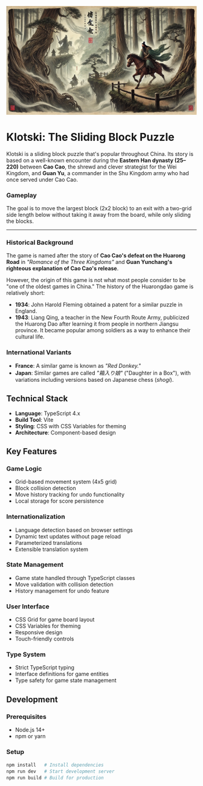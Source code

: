 ![Caocao](assets/CaocaoFailed.webp)

# Klotski: The Sliding Block Puzzle  


Klotski is a sliding block puzzle that's popular throughout China. Its story is based on a well-known encounter during the **Eastern Han dynasty (25–220)** between **Cao Cao**, the shrewd and clever strategist for the Wei Kingdom, and **Guan Yu**, a commander in the Shu Kingdom army who had once served under Cao Cao.  

### **Gameplay**  
The goal is to move the largest block (2x2 block) to an exit with a two-grid side length below without taking it away from the board, while only sliding the blocks.

---

### **Historical Background**  
The game is named after the story of **Cao Cao's defeat on the Huarong Road** in *"Romance of the Three Kingdoms"* and **Guan Yunchang's righteous explanation of Cao Cao's release**.  

However, the origin of this game is not what most people consider to be "one of the oldest games in China." The history of the Huarongdao game is relatively short:  

- **1934**: John Harold Fleming obtained a patent for a similar puzzle in England.  
- **1943**: Liang Qing, a teacher in the New Fourth Route Army, publicized the Huarong Dao after learning it from people in northern Jiangsu province. It became popular among soldiers as a way to enhance their cultural life.  

### **International Variants**  
- **France**: A similar game is known as *"Red Donkey."*  
- **Japan**: Similar games are called *"箱入り娘"* ("Daughter in a Box"), with variations including versions based on Japanese chess (*shogi*).  


## Technical Stack

- **Language**: TypeScript 4.x
- **Build Tool**: Vite
- **Styling**: CSS with CSS Variables for theming
- **Architecture**: Component-based design

## Key Features

### Game Logic
- Grid-based movement system (4x5 grid)
- Block collision detection
- Move history tracking for undo functionality
- Local storage for score persistence

### Internationalization
- Language detection based on browser settings
- Dynamic text updates without page reload
- Parameterized translations
- Extensible translation system

### State Management
- Game state handled through TypeScript classes
- Move validation with collision detection
- History management for undo feature

### User Interface
- CSS Grid for game board layout
- CSS Variables for theming
- Responsive design
- Touch-friendly controls

### Type System
- Strict TypeScript typing
- Interface definitions for game entities
- Type safety for game state management

## Development

### Prerequisites
- Node.js 14+
- npm or yarn

### Setup
```bash
npm install   # Install dependencies
npm run dev   # Start development server
npm run build # Build for production
